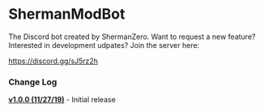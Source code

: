 # ShermanModBot

The Discord bot created by ShermanZero.  Want to request a new feature?  Interested in development udpates?  Join the server here:

https://discord.gg/sJ5rz2h


### Change Log
**[v1.0.0 (11/27/19)](https://github.com/ShermanZero/ShermanModBot/releases/tag/v1.0.0)** - Initial release
